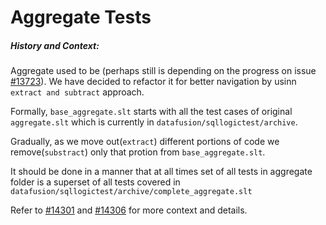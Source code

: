 # Aggregate Tests

##### History and Context:

Aggregate used to be (perhaps still is depending on the progress on issue [#13723](https://github.com/apache/datafusion/issues/13723)).
We have decided to refactor it for better navigation by usinn `extract and subtract` approach.

Formally, `base_aggregate.slt` starts with all the test cases of original `aggregate.slt` which is currently in `datafusion/sqllogictest/archive`.

Gradually, as we move out(`extract`) different portions of code we remove(`substract`) only that protion from `base_aggregate.slt`.

It should be done in a manner that at all times set of all tests in aggregate folder is a superset of all tests covered in `datafusion/sqllogictest/archive/complete_aggregate.slt`

Refer to [#14301](https://github.com/apache/datafusion/pull/14301) and [#14306](https://github.com/apache/datafusion/pull/14306) for more context and details.
